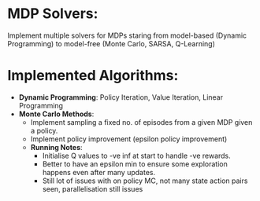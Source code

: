 # MDP Solvers:

Implement multiple solvers for MDPs staring from model-based (Dynamic Programming) to model-free (Monte Carlo, SARSA, Q-Learning)

# Implemented Algorithms:
- **Dynamic Programming**: Policy Iteration, Value Iteration, Linear Programming
- **Monte Carlo Methods**:
    - Implement sampling a fixed no. of episodes from a given MDP given a policy.
    - Implement policy improvement (epsilon policy improvement)
    - **Running Notes**:
        - Initialise Q values to -ve inf at start to handle -ve rewards.
        - Better to have an epsilon min to ensure some exploration happens even after many updates.
        - Still lot of issues with on policy MC, not many state action pairs seen, parallelisation still issues